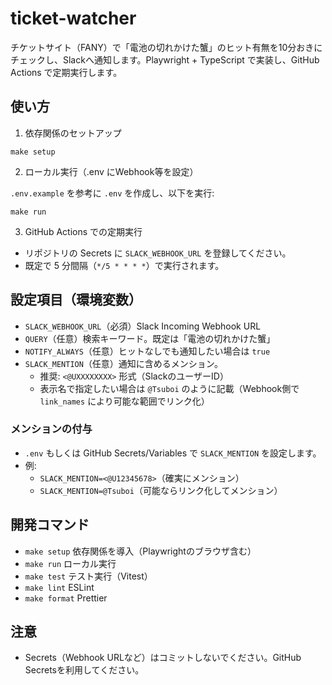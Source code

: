 # ticket-watcher

チケットサイト（FANY）で「電池の切れかけた蟹」のヒット有無を10分おきにチェックし、Slackへ通知します。Playwright + TypeScript で実装し、GitHub Actions で定期実行します。

## 使い方

1) 依存関係のセットアップ

```
make setup
```

2) ローカル実行（.env にWebhook等を設定）

`.env.example` を参考に `.env` を作成し、以下を実行:

```
make run
```

3) GitHub Actions での定期実行

- リポジトリの Secrets に `SLACK_WEBHOOK_URL` を登録してください。
- 既定で 5 分間隔（`*/5 * * * *`）で実行されます。

## 設定項目（環境変数）

- `SLACK_WEBHOOK_URL`（必須）Slack Incoming Webhook URL
- `QUERY`（任意）検索キーワード。既定は「電池の切れかけた蟹」
- `NOTIFY_ALWAYS`（任意）ヒットなしでも通知したい場合は `true`
- `SLACK_MENTION`（任意）通知に含めるメンション。
  - 推奨: `<@UXXXXXXXX>` 形式（SlackのユーザーID）
  - 表示名で指定したい場合は `@Tsuboi` のように記載（Webhook側で `link_names` により可能な範囲でリンク化）

### メンションの付与

- `.env` もしくは GitHub Secrets/Variables で `SLACK_MENTION` を設定します。
- 例:
  - `SLACK_MENTION=<@U12345678>`（確実にメンション）
  - `SLACK_MENTION=@Tsuboi`（可能ならリンク化してメンション）

## 開発コマンド

- `make setup` 依存関係を導入（Playwrightのブラウザ含む）
- `make run` ローカル実行
- `make test` テスト実行（Vitest）
- `make lint` ESLint
- `make format` Prettier

## 注意

- Secrets（Webhook URLなど）はコミットしないでください。GitHub Secretsを利用してください。
